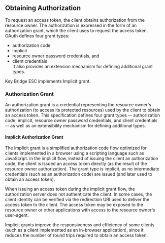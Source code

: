 ## Obtaining Authorization

To request an access token, the client obtains authorization from the
resource owner.  The authorization is expressed in the form of an
authorization grant, which the client uses to request the access
token.  OAuth defines four grant types: 
* authorization code
* implicit
* resource owner password credentials, and 
* client credentials  
It also provides an extension mechanism for defining additional grant types.

Key Bridge ESC implements Implicit grant.

### Authorization Grant
An authorization grant is a credential representing the resource
   owner's authorization (to access its protected resources) used by the
   client to obtain an access token.  This specification defines four
   grant types -- authorization code, implicit, resource owner password
   credentials, and client credentials -- as well as an extensibility
   mechanism for defining additional types.

<!-- 
 1.3.
 4. Obtaining Authorization 
 https://tools.ietf.org/html/rfc6749
 OAUTH 2.0
 -->

####  Implicit Authorization Grant

   The implicit grant is a simplified authorization code flow optimized
   for clients implemented in a browser using a scripting language such
   as JavaScript.  In the implicit flow, instead of issuing the client
   an authorization code, the client is issued an access token directly (as the result of the resource owner authorization).  The grant type
   is implicit, as no intermediate credentials (such as an authorization
   code) are issued (and later used to obtain an access token).

   When issuing an access token during the implicit grant flow, the
   authorization server does not authenticate the client.  In some
   cases, the client identity can be verified via the redirection URI
   used to deliver the access token to the client.  The access token may
   be exposed to the resource owner or other applications with access to
   the resource owner's user-agent.

   Implicit grants improve the responsiveness and efficiency of some
   clients (such as a client implemented as an in-browser application),
   since it reduces the number of round trips required to obtain an
   access token.  

   <!-- However, this convenience should be weighed against
   the security implications of using implicit grants, such as those
   described in Sections 10.3 and 10.16, especially when the
   authorization code grant type is available. -->

